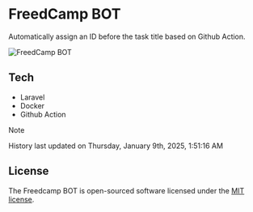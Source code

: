 # FreedCamp BOT

Automatically assign an ID before the task title based on Github Action.

![FreedCamp BOT](https://repository-images.githubusercontent.com/737932867/7d34798b-2680-471c-b089-a78a718d3d6a)

## Tech

- Laravel
- Docker
- Github Action

> [!NOTE]  
> History last updated on Thursday, January 9th, 2025, 1:51:16 AM

## License

The Freedcamp BOT is open-sourced software licensed under the [MIT license](https://opensource.org/licenses/MIT).
